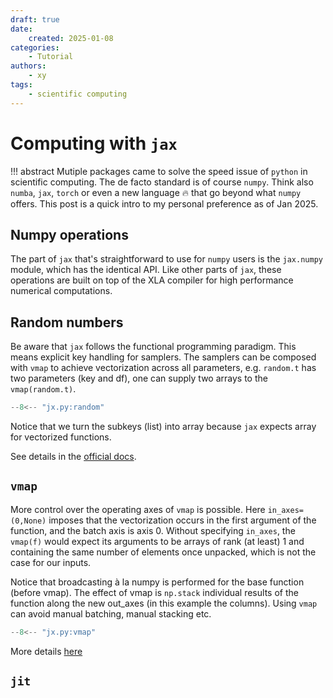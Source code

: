 ```yaml
---
draft: true
date:
    created: 2025-01-08
categories: 
    - Tutorial
authors:
    - xy
tags:
    - scientific computing
---
```


# Computing with `jax`

!!! abstract
    Mutiple packages came to solve the speed issue of `python` in scientific computing. The de facto standard is of course `numpy`. Think also `numba`, `jax`, `torch` or even a new language :fire: that go beyond what `numpy` offers.  This post is a quick intro to my personal preference as of Jan 2025. 


## Numpy operations

The part of `jax` that's straightforward to use for `numpy` users is the `jax.numpy` module, which has the identical API. Like other parts of `jax`, these operations are built on top of the XLA compiler for high performance numerical computations. 

## Random numbers 

Be aware that `jax` follows the functional programming paradigm. This means explicit key handling for samplers. The samplers can be composed with `vmap` to achieve vectorization
across all parameters, e.g. `random.t` has two parameters (key and df), one can supply two arrays to the `vmap(random.t)`. 


```py exec="on" result="text" source="above"
--8<-- "jx.py:random"
```

Notice that we turn the subkeys (list) into array because `jax` expects array for vectorized functions. 

See details in the [official docs](https://jax.readthedocs.io/en/latest/jax.random.html#module-jax.random). 

## `vmap`

More control over the operating axes of `vmap` is possible. Here `in_axes=(0,None)` imposes that the vectorization occurs in the first argument of the function, and the batch axis is axis 0. Without specifying `in_axes`, the `vmap(f)` would expect its arguments to be
arrays of rank (at least) 1 and containing the same number of elements once unpacked, which is not the case for our inputs.  

Notice that broadcasting à la numpy is performed for the base function (before vmap). The effect of vmap is `np.stack` 
individual results of the function along the new out_axes (in this example the columns). Using `vmap` can avoid  manual batching, manual stacking etc.  

```py exec="on" result="text" source="above"
--8<-- "jx.py:vmap"
```
More details [here](https://jax.readthedocs.io/en/latest/_autosummary/jax.vmap.html#jax.vmap)

## `jit`